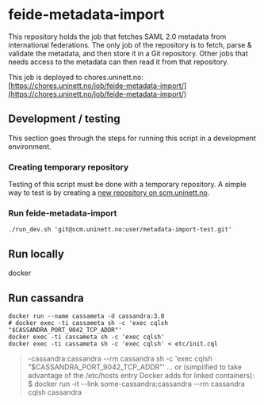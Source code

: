 feide-metadata-import
=====================

This repository holds the job that fetches SAML 2.0 metadata from international federations.
The only job of the repository is to fetch, parse & validate the metadata, and then store it in a Git repository.
Other jobs that needs access to the metadata can then read it from that repository.

This job is deployed to chores.uninett.no: [https://chores.uninett.no/job/feide-metadata-import/](https://chores.uninett.no/job/feide-metadata-import/)


Development / testing
---------------------

This section goes through the steps for running this script in a development environment.

### Creating temporary repository

Testing of this script must be done with a temporary repository.
A simple way to test is by creating a [new repository on scm.uninett.no](https://scm.uninett.no/projects/new).


### Run feide-metadata-import

```
./run_dev.sh 'git@scm.uninett.no:user/metadata-import-test.git'
```


## Run locally


docker



## Run cassandra

```
docker run --name cassameta -d cassandra:3.0
# docker exec -ti cassameta sh -c 'exec cqlsh "$CASSANDRA_PORT_9042_TCP_ADDR"'
docker exec -ti cassameta sh -c 'exec cqlsh'
docker exec -ti cassameta sh -c 'exec cqlsh' < etc/init.cql
```



> -cassandra:cassandra --rm cassandra sh -c 'exec cqlsh "$CASSANDRA_PORT_9042_TCP_ADDR"'
> ... or (simplified to take advantage of the /etc/hosts entry Docker adds for linked containers):
> $ docker run -it --link some-cassandra:cassandra --rm cassandra cqlsh cassandra

